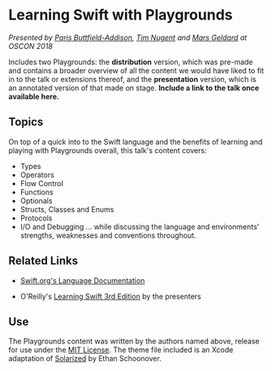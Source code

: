 # Learning Swift with Playgrounds
*Presented by [Paris Buttfield-Addison](https://github.com/parisba), [Tim Nugent](https://github.com/McJones) and [Mars Geldard](https://github.com/TheMartianLife) at OSCON 2018*

Includes two Playgrounds: the **distribution** version, which was pre-made and contains a broader overview of all the content we would have liked to fit in to the talk or extensions thereof, and the **presentation** version, which is an annotated version of that made on stage. **Include a link to the talk once available here.**

## Topics
On top of a quick into to the Swift language and the benefits of learning and playing with Playgrounds overall, this talk's content covers:
* Types
* Operators
* Flow Control
* Functions
* Optionals
* Structs, Classes and Enums
* Protocols
* I/O and Debugging
... while discussing the language and environments' strengths, weaknesses and conventions throughout.

## Related Links
 * [Swift.org's Language Documentation](https://docs.swift.org)

 * O'Reilly's [Learning Swift 3rd Edition](http://shop.oreilly.com/product/0636920083566.do) by the presenters

## Use
The Playgrounds content was written by the authors named above, release for use under the [MIT License](https://opensource.org/licenses/MIT). The theme file included is an Xcode adaptation of [Solarized](http://ethanschoonover.com/solarized) by Ethan Schoonover.

